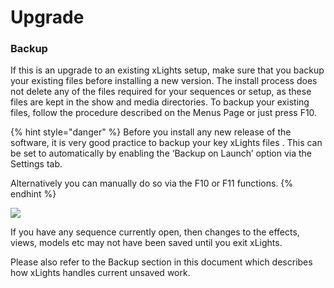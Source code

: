 # Upgrade

### Backup

If this is an upgrade to an existing xLights setup, make sure that you backup your existing files before installing a new version. The install process does not delete any of the files required for your sequences or setup, as these files are kept in the show and media directories.  To backup your existing files, follow the procedure described on the Menus Page or just press F10.

{% hint style="danger" %}
Before you install any new release of the software, it is very good practice to backup your key xLights files . This can be set to automatically by enabling the ‘Backup on Launch’ option via the Settings tab.

Alternatively you can manually do so via the F10 or F11 functions.
{% endhint %}

![](https://lh6.googleusercontent.com/uUSgpwjo7IQKAhyHSQYOTQWgiluCmLgt2Z_U2gjLAiUUs0U6mIpA0r65xb6Q1BJ2PSc3zw5Qn7cmlxxtDtu0_C0yQQMU3RcKX4xxckxlMBQB1LmvgKH_ZanaIS5XB46lALWKb6KA)

If you have any sequence currently open, then changes to the effects, views, models etc may not have been saved until you exit xLights.

Please also refer to the Backup section in this document which describes how xLights handles current unsaved work.

